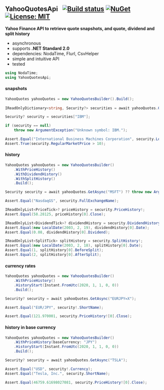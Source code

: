 ## YahooQuotesApi&nbsp;&nbsp; [![Build status](https://ci.appveyor.com/api/projects/status/qx83p28cdqvcpbhm?svg=true)](https://ci.appveyor.com/project/dshe/yahooquotesapi) [![NuGet](https://img.shields.io/nuget/vpre/YahooQuotesApi.svg)](https://www.nuget.org/packages/YahooQuotesApi/) [![License: MIT](https://img.shields.io/badge/License-MIT-yellow.svg)](https://opensource.org/licenses/MIT)

**Yahoo Finance API to retrieve quote snapshots, and quote, dividend and split history**
- asynchronous
- supports **.NET Standard 2.0**
- dependencies: NodaTime, Flurl, CsvHelper
- simple and intuitive API
- tested
```csharp
using NodaTime;
using YahooQuotesApi;
```
#### snapshots
```csharp
YahooQuotes yahooQuotes = new YahooQuotesBuilder().Build();
            
IReadOnlyDictionary<string, Security?> securities = await yahooQuotes.GetAsync(new[] { "IBM", "MSFT" });

Security? security = securities["IBM"];

if (security == null)
    throw new ArgumentException("Unknown symbol: IBM.");

Assert.Equal("International Business Machines Corporation", security.LongName);
Assert.True(security.RegularMarketPrice > 10);
```
#### history
```csharp
YahooQuotes yahooQuotes = new YahooQuotesBuilder()
    .WithPriceHistory()
    .WithDividendHistory()
    .WithSplitHistory()
    .Build();

Security security = await yahooQuotes.GetAsync("MSFT") ?? throw new ArgumentException();

Assert.Equal("NasdaqGS", security.FullExchangeName);

IReadOnlyList<PriceTick>? priceHistory = security.PriceHistory!;
Assert.Equal(58.28125, priceHistory[0].Close);

IReadOnlyList<DividendTick>? dividendHistory = security.DividendHistory!;
Assert.Equal(new LocalDate(2003, 2, 19), dividendHistory[0].Date);
Assert.Equal(0.08, dividendHistory[0].Dividend);

IReadOnlyList<SplitTick> splitHistory = security.SplitHistory!;
Assert.Equal(new LocalDate(2003, 2, 18), splitHistory[0].Date);
Assert.Equal(1, splitHistory[0].BeforeSplit);
Assert.Equal(2, splitHistory[0].AfterSplit);
```
#### currency rates
```csharp
YahooQuotes yahooQuotes = new YahooQuotesBuilder()
    .WithPriceHistory()
    .HistoryStart(Instant.FromUtc(2020, 1, 1, 0, 0))
    .Build();

Security? security = await yahooQuotes.GetAsync("EURJPY=X");

Assert.Equal("EUR/JPY", security!.ShortName);

Assert.Equal(121.970001, security.PriceHistory![0].Close);
```
#### history in base currency
```csharp
YahooQuotes yahooQuotes = new YahooQuotesBuilder()
    .WithPriceHistory(baseCurrency: "JPY")
    .HistoryStart(Instant.FromUtc(2020, 1, 1, 0, 0))
    .Build();

Security? security = await yahooQuotes.GetAsync("TSLA");

Assert.Equal("USD", security!.Currency);
Assert.Equal("Tesla, Inc.", security.ShortName);

Assert.Equal(46759.61698027081, security.PriceHistory![0].Close);
```

